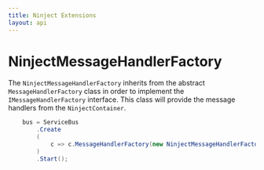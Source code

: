 ```yaml
---
title: Ninject Extensions
layout: api
---
```

# NinjectMessageHandlerFactory

The `NinjectMessageHandlerFactory` inherits from the abstract `MessageHandlerFactory` class in order to implement the `IMessageHandlerFactory` interface.  This class will provide the message handlers from the `NinjectContainer`.

~~~c#
	bus = ServiceBus
		.Create
		(
			c => c.MessageHandlerFactory(new NinjectMessageHandlerFactory(new StandardKernel()))
		)
		.Start();
~~~
